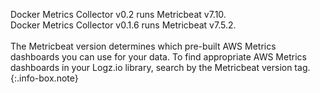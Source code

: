 Docker Metrics Collector v0.2 runs Metricbeat v7.10. <br>
Docker Metrics Collector v0.1.6 runs Metricbeat v7.5.2. <br> <br>
The Metricbeat version determines which pre-built AWS Metrics dashboards you can use for your data. To find appropriate AWS Metrics dashboards in your Logz.io library, search by the Metricbeat version tag.
{:.info-box.note}
